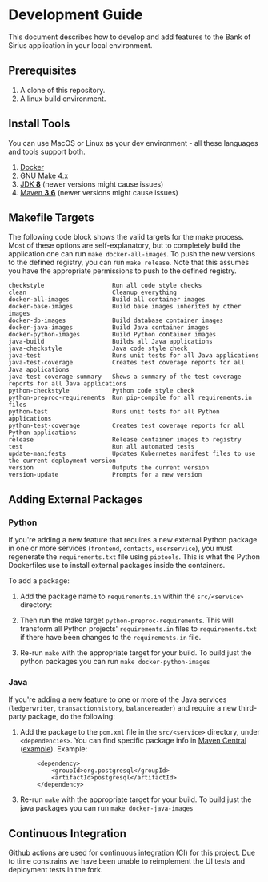 # Development Guide

This document describes how to develop and add features to the Bank of Sirius application in your local environment. 

## Prerequisites 

1. A clone of this repository.
2. A linux build environment.

## Install Tools 

You can use MacOS or Linux as your dev environment - all these languages and tools support both. 

1. [Docker](https://www.docker.com/products/docker-desktop) 
2. [GNU Make 4.x](https://www.gnu.org/software/make/)
5. [JDK **8**](https://www.azul.com/downloads/?package=jdk) (newer versions might cause issues)
6. [Maven **3.6**](https://downloads.apache.org/maven/maven-3/) (newer versions might cause issues)

## Makefile Targets

The following code block shows the valid targets for the make process. Most of these options are self-explanatory, but to completely build the application one can run `make docker-all-images`. To push the new versions to the defined registry, you can run `make release`. Note that this assumes you have the appropriate permissions to push to the defined registry.

```
checkstyle                   Run all code style checks
clean                        Cleanup everything
docker-all-images            Build all container images
docker-base-images           Build base images inherited by other images
docker-db-images             Build database container images
docker-java-images           Build Java container images
docker-python-images         Build Python container images
java-build                   Builds all Java applications
java-checkstyle              Java code style check
java-test                    Runs unit tests for all Java applications
java-test-coverage           Creates test coverage reports for all Java applications
java-test-coverage-summary   Shows a summary of the test coverage reports for all Java applications
python-checkstyle            Python code style check
python-preproc-requirements  Run pip-compile for all requirements.in files
python-test                  Runs unit tests for all Python applications
python-test-coverage         Creates test coverage reports for all Python applications
release                      Release container images to registry
test                         Run all automated tests
update-manifests             Updates Kubernetes manifest files to use the current deployment version
version                      Outputs the current version
version-update               Prompts for a new version
```

## Adding External Packages 

### Python 

If you're adding a new feature that requires a new external Python package in one or more services (`frontend`, `contacts`, `userservice`), you must regenerate the `requirements.txt` file using `piptools`. This is what the Python Dockerfiles use to install external packages inside the containers.

To add a package: 

1. Add the package name to `requirements.in` within the `src/<service>` directory:

2. Then run the make target `python-preproc-requirements`. This will transform all Python projects' `requirements.in` files to `requirements.txt` if there have been changes to the `requirements.in` file.

3. Re-run `make` with the appropriate target for your build. To build just the python packages you can run `make docker-python-images`


### Java 

If you're adding a new feature to one or more of the Java services (`ledgerwriter`, `transactionhistory`, `balancereader`) and require a new third-party package, do the following:  

1. Add the package to the `pom.xml` file in the `src/<service>` directory, under `<dependencies>`. You can find specific package info in [Maven Central](https://search.maven.org/) ([example](https://search.maven.org/artifact/org.postgresql/postgresql/42.2.16.jre7/jar)). Example: 

```
        <dependency>
            <groupId>org.postgresql</groupId>
            <artifactId>postgresql</artifactId>
        </dependency>
```
3. Re-run `make` with the appropriate target for your build. To build just the java packages you can run `make docker-java-images`


## Continuous Integration

Github actions are used for continuous integration (CI) for this project. Due to time constrains we have been unable to reimplement the UI tests and deployment tests in the fork.
